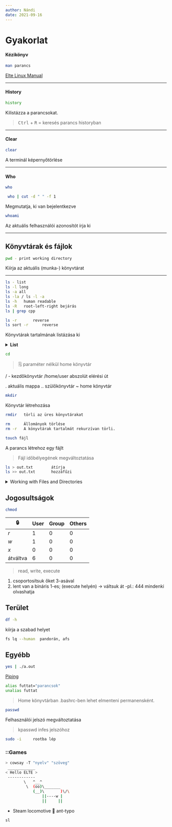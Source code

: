 ```yaml
---
author: Nándi
date: 2021-09-16
---
```

# Gyakorlat
#### Kézikönyv
```bash
man parancs
```
[Elte Linux Manual](https://people.inf.elte.hu/csa/MAN/HTML/index.htm)
***
#### History
```bash
history				
```
Kilistázza a parancsokat.
><kbd>Ctrl</kbd> + <kbd>R</kbd> = keresés parancs historyban
***
#### Clear
```bash
clear
```
A terminál képernyőtörlése
***
#### Who 
```bash
who
```
```bash
 who | cut -d " " -f 1
```
Megmutatja, ki van bejelentkezve
```bash
whoami
```
Az aktuális felhasználói azonosítót írja ki
***
## Könyvtárak és fájlok
```bash
pwd - print working directory
```
Kiírja az aktuális (munka-) könyvtárat
***
```bash
ls - list
ls -l long
ls -a all
ls -la / ls -l -a
ls -h 	human readable
ls -R 	root-left-right bejárás
ls | grep cpp
```
```bash
ls -r 		reverse
ls sort -r 		reverse
```
Könyvtárak tartalmának listázása ki
<details>
<summary><strong>List</strong></summary>
<iframe src="https://people.inf.elte.hu/csa/MAN/HTML/ls.htm"
	style="
	transform: translateX(-50%);
    position:relative;
    left:50%;
    width: 60vw;
    height: 70vh;
	background:#E2E5E6;"
	>
	</iframe>
</details>

```bash
cd 
```
> 🗒️ paraméter nélkül home könyvtár


/ - kezdőkönyvtár
/home/user  abszolút elérési út

. aktuális mappa 
.. szülőkönyvtár
~ home könyvtár

```bash
mkdir
```
Könyvtár létrehozása

```bash
rmdir 	törli az üres könyvtárakat

rm		Állományok törlése
rm -r	A könyvtárak tartalmát rekurzívan törli.
```

```bash
touch fájl
```
A parancs létrehoz egy fájlt
> Fájl időbélyegének megváltoztatása

```bash
ls > out.txt		átírja 
ls >> out.txt 		hozzáfűzi
```
<details>
<summary>Working with Files and Directories</summary>
<iframe width="560" height="315" src="https://www.youtube.com/embed/eoejHvAPDFs" title="YouTube video player" frameborder="0" allow="accelerometer; autoplay; clipboard-write; encrypted-media; gyroscope; picture-in-picture" allowfullscreen></iframe>
</details>

## Jogosultságok
```bash
chmod
```
| 🔒       | User | Group | Others |
| -------- | ---- | ----- | ------ |
| *r*      | 1    | 0     | 0      |
| *w*      | 1    | 0     | 0      |
| *x*      | 0    | 0     | 0      |
| átváltva | 6    | 0     | 0      | 
> read, write, execute
1. csoportosítsuk őket 3-asával
2. lent van a bináris 1-es; (execute helyén) -> váltsuk át
-pl.: 444 mindenki olvashatja
## Terület
```bash
df -h
```
kiírja a szabad helyet
```bash
fs lq --human  pandorán, afs
```
## Egyébb
```bash
yes | ./a.out
```
[Piping](https://www.geeksforgeeks.org/piping-in-unix-or-linux/)
```bash
alias futtat="parancsok"
unalias futtat
```
> Home könyvtárban .bashrc-ben lehet elmenteni permanensként. 

```bash
passwd
```
Felhasználói jelszó megváltoztatása
> kpasswd infes jelszóhoz
```bash
sudo -i 	rootba lép
```

### ::Games
```bash
> cowsay -T "nyelv" "szöveg" 
 ____________
< Hello ELTE >
 ------------
        \   ^__^
         \  (oo)\_______
            (__)\       )\/\
                ||----w |
                ||     || 
```
- Steam locomotive 🚂 ant-typo
```bash
sl 
```
